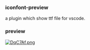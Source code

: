 ### iconfont-preview
a plugin which show ttf file for vscode.

### preview

[![DqC7Af.png](https://s3.ax1x.com/2020/12/04/DqC7Af.png)](https://imgchr.com/i/DqC7Af)

